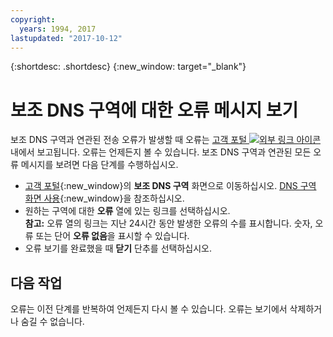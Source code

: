 ```yaml
---
copyright:
  years: 1994, 2017
lastupdated: "2017-10-12"
---
```


{:shortdesc: .shortdesc}
{:new_window: target="_blank"}

# 보조 DNS 구역에 대한 오류 메시지 보기

보조 DNS 구역과 연관된 전송 오류가 발생할 때 오류는 [고객 포털 ![외부 링크 아이콘](../../icons/launch-glyph.svg "외부 링크 아이콘")](https://control.softlayer.com/) 내에서 보고됩니다. 오류는 언제든지 볼 수 있습니다. 보조 DNS 구역과 연관된 모든 오류 메시지를 보려면 다음 단계를 수행하십시오. 

* [고객 포털](https://control.softlayer.com/){:new_window}의 **보조 DNS 구역** 화면으로 이동하십시오. [DNS 구역 화면 사용](use-dns-zones-screen.html){:new_window}을 참조하십시오. 
* 원하는 구역에 대한 **오류** 열에 있는 링크를 선택하십시오. <br/>**참고:** 오류 열의 링크는 지난 24시간 동안 발생한 오류의 수를 표시합니다. 숫자, 오류 또는 단어 **오류 없음**을 표시할 수 있습니다. 
* 오류 보기를 완료했을 때 **닫기** 단추를 선택하십시오. 

## 다음 작업
오류는 이전 단계를 반복하여 언제든지 다시 볼 수 있습니다. 오류는 보기에서 삭제하거나 숨길 수 없습니다. 
